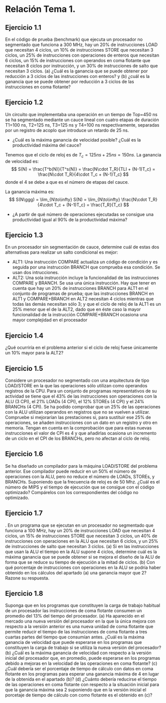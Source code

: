 # Relación Tema 1.

## Ejercicio 1.1
En el código de prueba (benchmark) que ejecuta un procesador no segmentado que funciona a
300 MHz, hay un 20% de instrucciones LOAD que necesitan 4 ciclos, un 10% de instrucciones STORE que
necesitan 3 ciclos, un 25% de instrucciones con operaciones de enteros que necesitan 6 ciclos, un 15% de
instrucciones con operandos en coma flotante que necesitan 8 ciclos por instrucción, y un 30% de
instrucciones de salto que necesitan 3 ciclos. (a) ¿Cuál es la ganancia que se puede obtener por reducción a
3 ciclos de las instrucciones con enteros? y (b) ¿cuál es la ganancia que se puede obtener por reducción a 3
ciclos de las instrucciones en coma flotante?

## Ejercicio 1.2
Un circuito que implementaba una operación en un tiempo de Top=450 ns se ha segmentado
mediante un cauce lineal con cuatro etapas de duración T1=100 ns, T2=125 ns, T3=125 ns y T4=100 ns
respectivamente, separadas por un registro de acoplo que introduce un retardo de 25 ns.
- ¿Cuál es la máxima ganancia de velocidad posible? ¿Cuál es la productividad máxima del cauce?

Tenemos que el ciclo de reloj es de $T_c = 125ns + 25ns = 150ns$. La ganancia de velocidad es:
$$
S(N) = \frac{T^b(N)}{T^s(N)} = \frac{N\cdot T_R}{TLI + (N-1)T_c}
= \frac{N\cdot T_R}{4\cdot T_c + (N-1)T_c}
$$
donde el 4 se debe a que es el número de etapas del cauce.

La ganancia máxima es:
$$
S(N\ggg) = \lim_{N\to\infty} S(N) = \lim_{N\to\infty} \frac{N\cdot T_R}{4\cdot T_c + (N-1)T_c} = \frac{T_R}{T_c}
$$

- ¿A partir de qué
número de operaciones ejecutadas se consigue una productividad igual al 90% de la productividad máxima?

## Ejercicio 1.3
En un procesador sin segmentación de cauce, determine cuál de estas dos alternativas para
realizar un salto condicional es mejor:
- ALT1: Una instrucción COMPARE actualiza un código de condición y es seguida por una instrucción BRANCH
que comprueba esa condición. Se usan dos intrucciones.
- ALT2: Una sola instrucción incluye la funcionalidad de las instrucciones COMPARE y BRANCH. Se usa una
única instrucción.
Hay que tener en cuenta que hay un 20% de instrucciones BRANCH para ALT1 en el conjunto de programas
de prueba; que las instrucciones BRANCH en ALT1 y COMPARE+BRANCH en ALT2 necesitan 4 ciclos mientras
que todas las demás necesitan sólo 3; y que el ciclo de reloj de la ALT1 es un 25% menor que el de la ALT2,
dado que en éste caso la mayor funcionalidad de la instrucción COMPARE+BRANCH ocasiona una mayor
complejidad en el procesador


## Ejercicio 1.4
¿Qué ocurriría en el problema anterior si el ciclo de reloj fuese únicamente un 10% mayor para
la ALT2?

## Ejercicio 1.5
Considere un procesador no segmentado con una arquitectura de tipo LOAD/STORE en la que las
operaciones sólo utilizan como operandos registros de la CPU. Para un conjunto de programas
representativos de su actividad se tiene que el 43% de las instrucciones son operaciones con la ALU (3 CPI),
el 21% LOADs (4 CPI), el 12% STOREs (4 CPI) y el 24% BRANCHs (4 CPI).
Se ha podido comprobar que un 25% de las operaciones con la ALU utilizan operandos en registros que no se
vuelven a utilizar. Compruebe si mejorarían las prestaciones si, para sustituir ese 25% de operaciones, se
añaden instrucciones con un dato en un registro y otro en memoria. Tengan en cuenta en la comprobación que para estas nuevas instrucciones el valor de CPI es 4 y que añadirlas ocasiona un incremento de un ciclo
en el CPI de los BRANCHs, pero no afectan al ciclo de reloj.

## Ejercicio 1.6
Se ha diseñado un compilador para la máquina LOAD/STORE del problema anterior. Ese
compilador puede reducir en un 50% el número de operaciones con la ALU, pero no reduce el número de
LOADs, STOREs, y BRANCHs. Suponiendo que la frecuencia de reloj es de 50 Mhz. ¿Cuál es el número de
MIPS y el tiempo de ejecución que se consigue con el código optimizado? Compárelos con los
correspondientes del código no optimizado.

## Ejercicio 1.7
. En un programa que se ejecutan en un procesador no segmentado que funciona a 100 MHz, hay
un 20% de instrucciones LOAD que necesitan 4 ciclos, un 15% de instrucciones STORE que necesitan 3 ciclos,
un 40% de instrucciones con operaciones en la ALU que necesitan 6 ciclos, y un 25% de instrucciones de
salto que necesitan 3 ciclos. (a) Si en las instrucciones que usan la ALU el tiempo en la ALU supone 4 ciclos,
determine cuál es la máxima ganancia que se puede obtener si se mejora el diseño de la ALU de forma que
se reduce su tiempo de ejecución a la mitad de ciclos. (b) Con qué porcentaje de instrucciones con
operaciones en la ALU se podría haber obtenido en los cálculos del apartado (a) una ganancia mayor que 2?
Razone su respuesta.

## Ejercicio 1.8
Suponga que en los programas que constituyen la carga de trabajo habitual de un procesador las
instrucciones de coma flotante consumen un promedio del 13% del tiempo del procesador.
(a) Ha aparecido en el mercado una nueva versión del procesador en la que la única mejora con respecto a la
versión anterior es una nueva unidad de coma flotante que permite reducir el tiempo de las instrucciones de
coma flotante a tres cuartas partes del tiempo que consumían antes. ¿Cuál es la máxima ganancia de
velocidad que puede esperarse en los programas que constituyen la carga de trabajo si se utiliza la nueva
versión del procesador?
(b) ¿Cuál es la máxima ganancia de velocidad con respecto a la versión inicial del procesador que, en
promedio, puede esperarse en los programas debido a mejoras en la velocidad de las operaciones en coma
flotante?
(c) ¿Cuál debería ser el porcentaje de tiempo de cálculo con datos en coma flotante en los programas para
esperar una ganancia máxima de 4 en lugar de la obtenida en el apartado (b)?
(d) ¿Cuánto debería reducirse el tiempo de las operaciones en coma flotante con respecto a la situación
inicial para que la ganancia máxima sea 2 suponiendo que en la versión inicial el porcetaje de tiempo de
cálculo con como flotante es el obtenido en (c)?